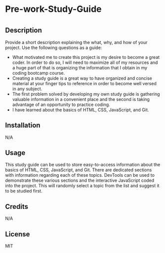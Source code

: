 # Pre-work-Study-Guide
# <Your-Project-Title>

## Description

Provide a short description explaining the what, why, and how of your project. Use the following questions as a guide:

- What motivated me to create this project is my desire to become a great coder. In order to do so, I will need to maximize all of my resources and a huge part of that is organizing the information that I obtain in my coding bootcamp course.
- Creating a study guide is a great way to have organized and concise material at your finger tips to reference in order to become well versed in any subject.
- The first problem solved by developing my own study guide is gathering valuable information in a convenient place and the second is taking advantage of an opportunity to practice coding.
- I have learned about the basics of HTML, CSS, JavaScript, and Git.

## Installation

N/A

## Usage

This study guide can be used to store easy-to-access information about the basics of HTML, CSS, JavaScript, and Git. There are dedicated sections with information regarding each of these topics. DevTools can be used to demonstrate these various sections and the interactive JavaScript coded into the project. This will randomly select a topic from the list and suggest it to be studied first.


## Credits

N/A

## License

MIT